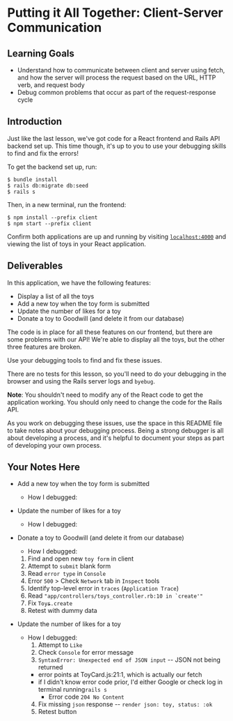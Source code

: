 # Putting it All Together: Client-Server Communication

## Learning Goals

- Understand how to communicate between client and server using fetch, and how
  the server will process the request based on the URL, HTTP verb, and request
  body
- Debug common problems that occur as part of the request-response cycle

## Introduction

Just like the last lesson, we've got code for a React frontend and Rails API
backend set up. This time though, it's up to you to use your debugging skills to
find and fix the errors!

To get the backend set up, run:

```console
$ bundle install
$ rails db:migrate db:seed
$ rails s
```

Then, in a new terminal, run the frontend:

```console
$ npm install --prefix client
$ npm start --prefix client
```

Confirm both applications are up and running by visiting
[`localhost:4000`](http://localhost:4000) and viewing the list of toys in your
React application.

## Deliverables

In this application, we have the following features:

- Display a list of all the toys
- Add a new toy when the toy form is submitted
- Update the number of likes for a toy
- Donate a toy to Goodwill (and delete it from our database)

The code is in place for all these features on our frontend, but there are some
problems with our API! We're able to display all the toys, but the other three
features are broken.

Use your debugging tools to find and fix these issues.

There are no tests for this lesson, so you'll need to do your debugging in the
browser and using the Rails server logs and `byebug`.

**Note**: You shouldn't need to modify any of the React code to get the
application working. You should only need to change the code for the Rails API.

As you work on debugging these issues, use the space in this README file to take
notes about your debugging process. Being a strong debugger is all about
developing a process, and it's helpful to document your steps as part of
developing your own process.

## Your Notes Here

- Add a new toy when the toy form is submitted

  - How I debugged:

- Update the number of likes for a toy

  - How I debugged:

- Donate a toy to Goodwill (and delete it from our database)

  - How I debugged:
   1. Find and open new `toy form` in client
    2. Attempt to `submit` blank form
    3. Read `error type` in `Console`
    4. Error `500` > Check `Network` tab in `Inspect` tools
    5. Identify top-level error in `traces` (`Application Trace`)
    6. Read ``"app/controllers/toys_controller.rb:10 in `create'"``  
    7. Fix `Toy`~~`s`~~`.create`  
    8. Retest with dummy data
- Update the number of likes for a toy  
  - How I debugged:  
    1. Attempt to `Like`  
    2. Check `Console` for error message  
    3. `SyntaxError: Unexpected end of JSON input` -- JSON not being returned  
      - error points at ToyCard.js:21:1, which is actually our fetch  
      - if I didn't know error code prior, I'd either Google or check log in terminal running`rails s` 
        - Error code `204 No Content`
    4. Fix missing `json` response -- `render json: toy, status: :ok`
    5. Retest button

